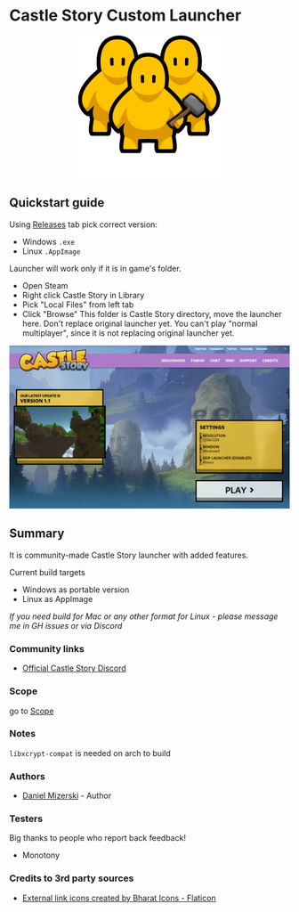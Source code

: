 # Castle Story Custom Launcher

<p align="center">
  <img src="docs/modding_community.png?raw=true" />
</p>

## Quickstart guide

Using [Releases](https://github.com/Danielduel/castle-story-custom-launcher/releases) tab
pick correct version:
* Windows `.exe` 
* Linux `.AppImage`

Launcher will work only if it is in game's folder.
* Open Steam
* Right click Castle Story in Library
* Pick "Local Files" from left tab
* Click "Browse"
This folder is Castle Story directory, move the launcher here.
Don't replace original launcher yet.
You can't play "normal multiplayer", since it is not replacing original launcher yet.

![Screenshot of 0.0.1](docs/ss.png?raw=true "Screenshot")

## Summary

It is community-made Castle Story launcher with added features.

Current build targets

* Windows as portable version
* Linux as AppImage

*If you need build for Mac or any other format for Linux - please message me in GH issues or via Discord*

### Community links

* [Official Castle Story Discord](https://discord.gg/castlestory)

### Scope

go to [Scope](docs/SCOPE.md)

### Notes

`libxcrypt-compat` is needed on arch to build

### Authors

* [Daniel Mizerski](https://github.com/Danielduel) - Author

### Testers

Big thanks to people who report back feedback!
* Monotony

### Credits to 3rd party sources

* <a href="https://www.flaticon.com/free-icons/external-link" title="external link icons">External link icons created by Bharat Icons - Flaticon</a>
